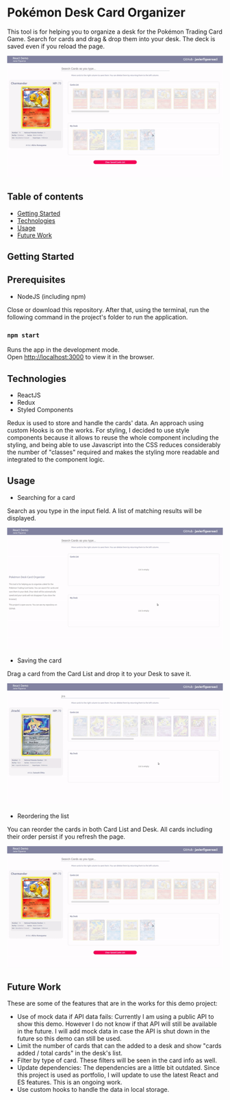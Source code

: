 # Pokémon Desk Card Organizer

This tool is for helping you to organize a desk for the Pokémon Trading Card Game. Search for cards and drag & drop them into your desk. The deck is saved even if you reload the page.

![Demo App](./public/reordering.gif)

## Table of contents
* [Getting Started](#general-info)
* [Technologies](#technologies)
* [Usage](#usage)
* [Future Work](#future-work)

## Getting Started

## Prerequisites

* NodeJS (including npm)

Close or download this repository. After that, using the terminal, run the following command in the project's folder to run the application.

### `npm start`

Runs the app in the development mode.<br>
Open [http://localhost:3000](http://localhost:3000) to view it in the browser.

## Technologies

* ReactJS
* Redux
* Styled Components

Redux is used to store and handle the cards' data. An approach using custom Hooks is on the works. For styling, I decided to use style components because it allows to reuse the whole component including the styling, and being able to use Javascript into the CSS reduces considerably the number of "classes" required and makes the styling more readable and integrated to the component logic.

## Usage

* Searching for a card

Search as you type in the input field. A list of matching results will be displayed.

![Searching](./public/searching.gif)

* Saving the card

Drag a card from the Card List and drop it to your Desk to save it.

![Adding](./public/adding.gif)

* Reordering the list

You can reorder the cards in both Card List and Desk. All cards including their order persist if you refresh the page.

![Reordering](./public/reordering.gif)

## Future Work

These are some of the features that are in the works for this demo project:

* Use of mock data if API data fails: Currently I am using a public API to show this demo. However I do not know if that API will still be available in the future. I will add mock data in case the API is shut down in the future so this demo can still be used.
* Limit the number of cards that can the added to a desk and show "cards added / total cards" in the desk's list.
* Filter by type of card. These filters will be seen in the card info as well.
* Update dependencies: The dependencies are a little bit outdated. Since this project is used as portfolio, I will update to use the latest React and ES features. This is an ongoing work.
* Use custom hooks to handle the data in local storage.
